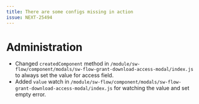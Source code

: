 ```yaml
---
title: There are some configs missing in action
issue: NEXT-25494
---
```

# Administration
* Changed `createdComponent` method in `/module/sw-flow/component/modals/sw-flow-grant-download-access-modal/index.js` to always set the value for access field.
* Added `value` watch in `/module/sw-flow/component/modals/sw-flow-grant-download-access-modal/index.js` for watching the value and set empty error.
